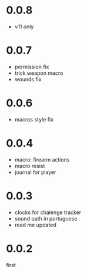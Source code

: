 # 0.0.8
- v11 only

# 0.0.7
- permission fix
- trick weapon macro
- wounds fix

# 0.0.6
- macros style fix

# 0.0.4
- macro: firearm actions
- macro resist
- journal for player

# 0.0.3
- clocks for chalenge tracker
- sound oath in portuguese
- read me updated

# 0.0.2
first